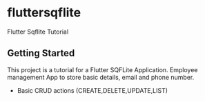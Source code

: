 # fluttersqflite

Flutter Sqflite Tutorial

## Getting Started

This project is a tutorial for a Flutter SQFLite Application.
Employee management App to store basic details, email and phone number.

- Basic CRUD actions (CREATE,DELETE,UPDATE,LIST)
